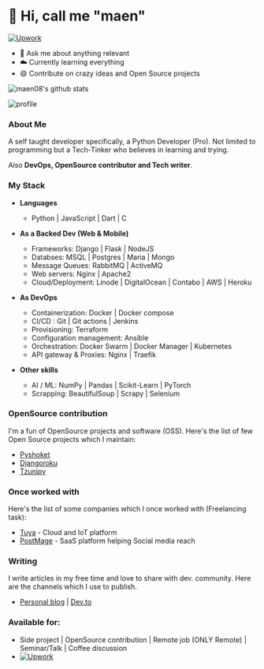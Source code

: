 
# :man:  Hi, call me "maen"
 
[![Upwork](https://img.shields.io/badge/Upwork-Hire%20Me-gray?labelColor=32cd32&style=flat-square&logo=upwork&logoColor=white&link=https://www.upwork.com/o/profiles/users/~013e000d7680a4c985/)](https://www.upwork.com/freelancers/ruhezastanley)


- :snake: Ask me about anything relevant
- :cloud:  Currently learning everything
- :smile:  Contribute on crazy ideas and Open Source projects


![maen08's github stats](https://github-readme-stats.vercel.app/api?username=maen08)

![profile](https://komarev.com/ghpvc/?username=maen08)


### About Me
A self taught developer specifically, a Python Developer (Pro). Not limited to programming but a Tech-Tinker who believes in learning and trying. 

Also **DevOps, OpenSource contributor and Tech writer**.



### My Stack

- **Languages**
    - Python | JavaScript | Dart | C


- **As a Backed Dev (Web & Mobile)**
    - Frameworks:  Django | Flask | NodeJS
    - Databses: MSQL | Postgres | Maria | Mongo
    - Message Queues: RabbitMQ | ActiveMQ
    - Web servers:  Nginx | Apache2
    - Cloud/Deployment:  Linode | DigitalOcean | Contabo | AWS | Heroku 


- **As DevOps**
    - Containerization:  Docker | Docker compose
    - CI/CD :   Git | Git actions | Jenkins
    - Provisioning:  Terraform 
    - Configuration management:  Ansible
    - Orchestration:  Docker Swarm | Docker Manager | Kubernetes
    - API gateway & Proxies: Nginx | Traefik
 
 
 - **Other skills**
    - AI / ML:  NumPy | Pandas | Scikit-Learn | PyTorch
    - Scrapping:  BeautifulSoup | Scrapy | Selenium

  
  
### OpenSource contribution
I'm a fun of OpenSource projects and software (OSS). Here's the list of few Open Source projects which I maintain:
- [Pyshoket](https://pypi.org/project/pyshoket/)
- [Djangoroku](https://pypi.org/project/djangoroku)
- [Tzunipy](https://pypi.org/project/tzunipy/)


### Once worked with
Here's the list of some companies which I once worked with (Freelancing task):
-  [Tuya](https://www.tuya.com) -  Cloud and IoT platform
-  [PostMage](https://postmage.com/) - SaaS platform helping Social media reach


### Writing
I write articles in my free time and love to share with dev. community. Here are the channels which I use to publish.
- [Personal blog](https://maenblog.tech) | [Dev.to](https://dev.to/maen) 


### Available for:
- Side project | OpenSource contribution | Remote job (ONLY Remote) | Seminar/Talk | Coffee discussion
- [![Upwork](https://img.shields.io/badge/Upwork-Hire%20Me-gray?labelColor=32cd32&style=flat-square&logo=upwork&logoColor=white&link=https://www.upwork.com/o/profiles/users/~013e000d7680a4c985/)](https://www.upwork.com/freelancers/ruhezastanley)



